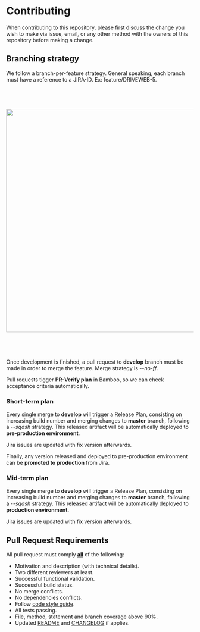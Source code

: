 # Contributing

When contributing to this repository, please first discuss the change you wish to make via issue,
email, or any other method with the owners of this repository before making a change.

## Branching strategy

We follow a branch-per-feature strategy. General speaking, each branch must have a reference to a JIRA-ID. Ex: feature/DRIVEWEB-5.

<br/>
<div style="width: 100%; position: relative; display: block;padding: 40px 0;">
	<img width=600 style="margin: 0 auto; position: relative; display: block;" src="assets/gitflow.svg"/>
<br/>
</div>

Once development is finished, a pull request to **develop** branch must be made in order to merge the feature. Merge strategy is *--no-ff*.

Pull requests tigger **PR-Verify plan** in Bamboo, so we can check acceptance criteria automatically.

### Short-term plan

Every single merge to **develop** will trigger a Release Plan, consisting on increasing build number and merging changes to **master** branch, following a *--sqash* strategy. This released artifact will be automatically deployed to **pre-production environment**.

Jira issues are updated with fix version afterwards.

Finally, any version released and deployed to pre-production environment can be **promoted to production** from Jira.

### Mid-term plan

Every single merge to **develop** will trigger a Release Plan, consisting on increasing build number and merging changes to **master** branch, following a *--sqash* strategy. This released artifact will be automatically deployed to **production environment**.

Jira issues are updated with fix version afterwards.

## Pull Request Requirements

All pull request must comply <u>**all**</u> of the following:

* Motivation and description (with technical details).
* Two different reviewers at least.
* Successful functional validation.
* Successful build status.
* No merge conflicts.
* No dependencies conflicts.
* Follow [code style guide](README.md#code-style).
* All tests passing.
* File, method, statement and branch coverage above 90%.
* Updated [README](README.md) and [CHANGELOG](CHANGELOG.md) if applies.
